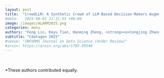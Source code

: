 ```yaml
---
layout: post
title:  "CrowdLLM: A Synthetic Crowd of LLM-Based Decision-Makers Augmented with Generative Models"
#date:   2025-08-01 21:21:53 +00:00
image: /images/ALARM2025.png
categories: manu
authors: "Feng Lin, Keyu Tian, Hanming Zheng, <strong><u>Congjing Zhang</u></strong>, Li Zeng, Shuai Huang"
subtitle: "Cdatagen 2025"
#venue: "INFORMS Journal on Data Science (Under Review)"
#arxiv: https://arxiv.org/abs/1705.05548
---
```

<br><br>
*These authors contributed equally.


